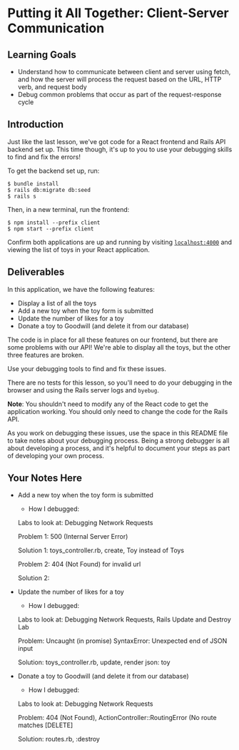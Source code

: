 # Putting it All Together: Client-Server Communication

## Learning Goals

- Understand how to communicate between client and server using fetch, and how
  the server will process the request based on the URL, HTTP verb, and request
  body
- Debug common problems that occur as part of the request-response cycle

## Introduction

Just like the last lesson, we've got code for a React frontend and Rails API
backend set up. This time though, it's up to you to use your debugging skills to
find and fix the errors!

To get the backend set up, run:

```console
$ bundle install
$ rails db:migrate db:seed
$ rails s
```

Then, in a new terminal, run the frontend:

```console
$ npm install --prefix client
$ npm start --prefix client
```

Confirm both applications are up and running by visiting
[`localhost:4000`](http://localhost:4000) and viewing the list of toys in your
React application.

## Deliverables

In this application, we have the following features:

- Display a list of all the toys
- Add a new toy when the toy form is submitted
- Update the number of likes for a toy
- Donate a toy to Goodwill (and delete it from our database)

The code is in place for all these features on our frontend, but there are some
problems with our API! We're able to display all the toys, but the other three
features are broken.

Use your debugging tools to find and fix these issues.

There are no tests for this lesson, so you'll need to do your debugging in the
browser and using the Rails server logs and `byebug`.

**Note**: You shouldn't need to modify any of the React code to get the
application working. You should only need to change the code for the Rails API.

As you work on debugging these issues, use the space in this README file to take
notes about your debugging process. Being a strong debugger is all about
developing a process, and it's helpful to document your steps as part of
developing your own process.

## Your Notes Here

- Add a new toy when the toy form is submitted

  - How I debugged:

  Labs to look at: Debugging Network Requests

  Problem 1: 500 (Internal Server Error)

  Solution 1: toys_controller.rb, create, Toy instead of Toys

  Problem 2: 404 (Not Found) for invalid url

  Solution 2: 

- Update the number of likes for a toy

  - How I debugged:

  Labs to look at: Debugging Network Requests, Rails Update and Destroy Lab
  
  Problem: Uncaught (in promise) SyntaxError: Unexpected end of JSON input

  Solution: toys_controller.rb, update, render json: toy

- Donate a toy to Goodwill (and delete it from our database)

  - How I debugged:

  Labs to look at: Debugging Network Requests

  Problem: 404 (Not Found), ActionController::RoutingError (No route matches [DELETE]

  Solution: routes.rb, :destroy
